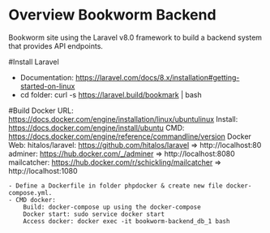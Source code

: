 # Overview Bookworm Backend
Bookworm site using the Laravel v8.0 framework to build a backend system that provides API endpoints.


#Install Laravel
 - Documentation: https://laravel.com/docs/8.x/installation#getting-started-on-linux
 - cd folder: curl -s https://laravel.build/bookmark | bash


#Build Docker
	URL: https://docs.docker.com/engine/installation/linux/ubuntulinux
	Install: https://docs.docker.com/engine/install/ubuntu
	CMD: https://docs.docker.com/engine/reference/commandline/version
	Docker Web: hitalos/laravel: https://github.com/hitalos/laravel => http://localhost:80
	adminer: https://hub.docker.com/_/adminer => http://localhost:8080
	mailcatcher: https://hub.docker.com/r/schickling/mailcatcher => http://localhost:1080
   
    - Define a Dockerfile in folder phpdocker & create new file docker-compose.yml.
    - CMD docker:
		Build: docker-compose up using the docker-compose
		Docker start: sudo service docker start
		Access docker: docker exec -it bookworm-backend_db_1 bash